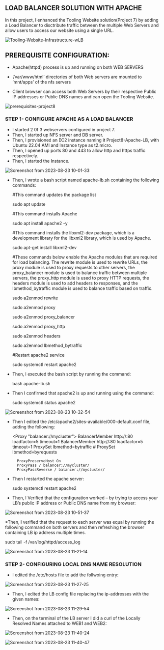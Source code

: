 ## LOAD BALANCER SOLUTION WITH APACHE

In this project, I enhanced the Tooling Website solution(Project 7) by adding a Load Balancer to disctribute traffic between the multiple Web Servers and allow users to access our website using a single URL.

![Tooling-Website-Infrastructure-wLB](https://github.com/AbooHamzah/darey.io-pbl/assets/108676700/22ad0dd4-d041-41ea-a242-35e927b1097d)

## PREREQUISITE CONFIGURATION:
* Apache(httpd) process is up and running on both WEB SERVERS

* ‘/var/www/html’ directories of both Web servers are mounted to ‘mnt/apps’ of the nfs servers

* Client browser can access both Web Servers by their respective Public IP addresses or Public DNS names and can open the Tooling Website.

![prerequisites-project8](https://github.com/AbooHamzah/darey.io-pbl/assets/108676700/e1ef7682-cb95-4ab8-b1e3-42fd2490357b)

  
### STEP 1- CONFIGURE APACHE AS A LOAD BALANCER
* I started 2 0f 3 webservers configured in project 7.
* Then, I started up NFS server and DB server.
* Then, I provisioned an EC2 instance naming it Project8-Apache-LB, with Ubuntu 22.04 AMI and Instance type as t2.micro.
* Then, I opened up ports 80 and 443 to allow http and https traffic respectively.
* Then, I started the Instance.
  
![Screenshot from 2023-08-23 10-01-33](https://github.com/AbooHamzah/darey.io-pbl/assets/108676700/c6778ad0-9744-44be-a791-e3b7c08f5015)

* Then, I wrote a bash script named apache-lb.sh containing the following commands:

  #This command updates the package list
  
  sudo apt update
  
  #This command installs Apache

  sudo apt install apache2 -y

  #This command installs the libxml2-dev package, which is a development library for the libxml2 library, which is used by Apache.
  
  sudo apt-get install libxml2-dev

  #These commands below enable the Apache modules that are required for load balancing. The rewrite module is used to rewrite URLs, the proxy module is used to proxy requests to other servers, the proxy_balancer module is used to balance traffic between multiple servers, the proxy_http module is used to proxy HTTP requests, the headers module is used to add headers to responses, and the lbmethod_bytraffic module is used to balance traffic based on traffic.
  
  sudo a2enmod rewrite
  
  sudo a2enmod proxy
  
  sudo a2enmod proxy_balancer
  
  sudo a2enmod proxy_http
  
  sudo a2enmod headers
  
  sudo a2enmod lbmethod_bytraffic

  #Restart apache2 service
  
  sudo systemctl restart apache2
  
* Then, I executed the bash script by running the command:

  bash apache-lb.sh
  
* Then I confirmed that apache2 is up and running using the command:

  sudo systemctl status apache2
  
![Screenshot from 2023-08-23 10-32-54](https://github.com/AbooHamzah/darey.io-pbl/assets/108676700/8a8ffe4b-4618-4ef2-93e8-8253cb45ac4e)

* Then I edited the /etc/apache2/sites-available/000-default.conf file, adding the following:
  
    <Proxy "balancer://mycluster">
               BalancerMember http://<WebServer1-Private-IP-Address>:80 loadfactor=5 timeout=1
               BalancerMember http://<WebServer2-Private-IP-Address>:80 loadfactor=5 timeout=1
               ProxySet lbmethod=bytraffic
               # ProxySet lbmethod=byrequests
        </Proxy>

        ProxyPreserveHost On
        ProxyPass / balancer://mycluster/
        ProxyPassReverse / balancer://mycluster/

* Then I restarted the apache server:

  sudo systemctl restart apache2

* Then, I Verified that the configuration worked – by trying to access your LB’s public IP address or Public DNS name from my browser:
  
![Screenshot from 2023-08-23 10-51-37](https://github.com/AbooHamzah/darey.io-pbl/assets/108676700/0acaa860-311f-427c-9613-16deee2156fe)

*Then, I verified that the request to each server was equal by running the following command on both servers and then refreshing the browser containing LB ip address multiple times.

  sudo tail -f /var/log/httpd/access_log

![Screenshot from 2023-08-23 11-21-14](https://github.com/AbooHamzah/darey.io-pbl/assets/108676700/5594bd34-1690-4b7a-a157-0b15604f1465)

### STEP 2- CONFIGURING LOCAL DNS NAME RESOLUTION

* I edited the /etc/hosts file to add the follwoing entry:

![Screenshot from 2023-08-23 11-27-25](https://github.com/AbooHamzah/darey.io-pbl/assets/108676700/39debbda-8914-4e47-82a1-e0cdc011aec6)

* Then, I edited the LB config file replacing the ip-addresses with the given names:

![Screenshot from 2023-08-23 11-29-54](https://github.com/AbooHamzah/darey.io-pbl/assets/108676700/2fb7d3e0-5fda-4cf3-bf3f-ee35a711f1fe)

* Then, on the terminal of the LB server I did a curl of the Locally Resolved Names attached to WEB1 and WEB2:

![Screenshot from 2023-08-23 11-40-24](https://github.com/AbooHamzah/darey.io-pbl/assets/108676700/a9086ba2-bc3a-42b9-a313-8f34741fbbae)

![Screenshot from 2023-08-23 11-40-47](https://github.com/AbooHamzah/darey.io-pbl/assets/108676700/b74246ec-1ae1-40cc-934a-1a5c47695baf)

